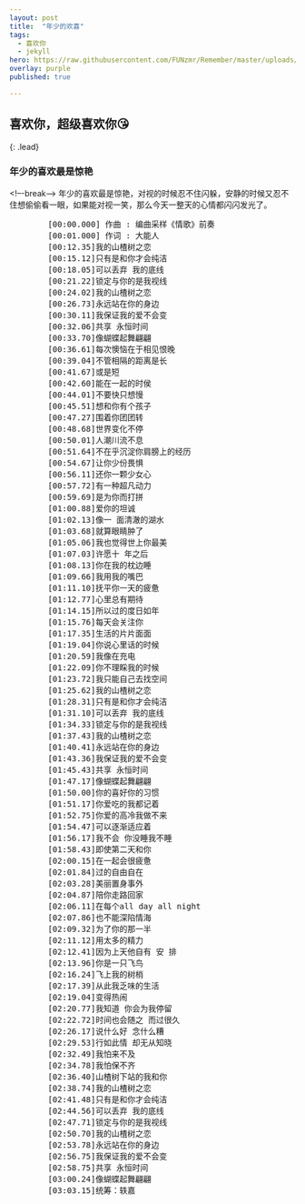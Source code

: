 ```yaml
---
layout: post
title:  "年少的欢喜"
tags:
  - 喜欢你
  - jekyll
hero: https://raw.githubusercontent.com/FUNzmr/Remember/master/uploads/zmr1569464182809.jpg
overlay: purple
published: true

---
```

## 喜欢你，超级喜欢你😘
{: .lead}
### 年少的喜欢最是惊艳
<!–-break-–>
年少的喜欢最是惊艳，对视的时候忍不住闪躲，安静的时候又忍不住想偷偷看一眼，如果能对视一笑，那么今天一整天的心情都闪闪发光了。

<div id="player"></div>
<script type="text/javascript" src="https://player.dogecloud.com/js/loader"></script>
<script type="text/javascript">
var player = new DogePlayer({
    container: document.getElementById('player'),
    userId: 779,
    vcode: 'd9d07bdc90063387',
    autoPlay: false
});
</script>

<link rel="stylesheet" href="https://cdn.bootcss.com/aplayer/1.10.1/APlayer.min.css">
<script src="https://cdn.bootcss.com/aplayer/1.10.1/APlayer.min.js"></script>
<div id="aplayer">
	<pre class="aplayer-lrc-content">
        [00:00.000] 作曲 : 编曲采样《情歌》前奏
		[00:01.000] 作词 : 大能人
		[00:12.35]我的山楂树之恋
		[00:15.12]只有是和你才会纯洁
		[00:18.05]可以丢弃 我的底线
		[00:21.22]锁定与你的是我视线
		[00:24.02]我的山楂树之恋
		[00:26.73]永远站在你的身边
		[00:30.11]我保证我的爱不会变
		[00:32.06]共享 永恒时间
		[00:33.70]像蝴蝶起舞翩翩
		[00:36.61]每次懊恼在于相见恨晚
		[00:39.04]不管相隔的距离是长
		[00:41.67]或是短
		[00:42.60]能在一起的时侯
		[00:44.01]不要快只想慢
		[00:45.51]想和你有个孩子
		[00:47.27]围着你团团转
		[00:48.68]世界变化不停
		[00:50.01]人潮川流不息
		[00:51.64]不在乎沉淀你肩膀上的经历
		[00:54.67]让你少份畏惧
		[00:56.11]还你一颗少女心
		[00:57.72]有一种超凡动力
		[00:59.69]是为你而打拼
		[01:00.88]爱你的坦诚
		[01:02.13]像一 面清澈的湖水
		[01:03.68]就算眼睛肿了
		[01:05.06]我也觉得世上你最美
		[01:07.03]许愿十 年之后
		[01:08.13]你在我的枕边睡
		[01:09.66]我用我的嘴巴
		[01:11.10]抚平你一天的疲惫
		[01:12.77]心里总有期待
		[01:14.15]所以过的度日如年
		[01:15.76]每天会关注你
		[01:17.35]生活的片片面面
		[01:19.04]你说心里话的时候
		[01:20.59]我像在充电
		[01:22.09]你不理睬我的时候
		[01:23.72]我只能自己去找空间
		[01:25.62]我的山楂树之恋
		[01:28.31]只有是和你才会纯洁
		[01:31.10]可以丢弃 我的底线
		[01:34.33]锁定与你的是我视线
		[01:37.43]我的山楂树之恋
		[01:40.41]永远站在你的身边
		[01:43.36]我保证我的爱不会变
		[01:45.43]共享 永恒时间
		[01:47.17]像蝴蝶起舞翩翩
		[01:50.00]你的喜好你的习惯
		[01:51.17]你爱吃的我都记着
		[01:52.75]你爱的高冷我做不来
		[01:54.47]可以逐渐适应着
		[01:56.17]我不会 你没睡我不睡
		[01:58.43]即使第二天和你
		[02:00.15]在一起会很疲惫
		[02:01.84]过的自由自在
		[02:03.28]美丽置身事外
		[02:04.87]陪你走路回家
		[02:06.11]在每个all day all night
		[02:07.86]也不能深陷情海
		[02:09.32]为了你的那一半
		[02:11.12]用太多的精力
		[02:12.41]因为上天他自有 安 排
		[02:13.96]你是一只飞鸟
		[02:16.24]飞上我的树梢
		[02:17.39]从此我乏味的生活
		[02:19.04]变得热闹
		[02:20.77]我知道 你会为我停留
		[02:22.72]时间也会随之 而过很久
		[02:26.17]说什么好 念什么糟
		[02:29.53]行如此情 却无从知晓
		[02:32.49]我怕来不及
		[02:34.78]我怕保不齐
		[02:36.40]山楂树下站的我和你
		[02:38.74]我的山楂树之恋
		[02:41.48]只有是和你才会纯洁
		[02:44.56]可以丢弃 我的底线
		[02:47.71]锁定与你的是我视线
		[02:50.70]我的山楂树之恋
		[02:53.78]永远站在你的身边
		[02:56.75]我保证我的爱不会变
		[02:58.75]共享 永恒时间
		[03:00.24]像蝴蝶起舞翩翩
		[03:03.15]统筹：轶嘉
    </pre>
</div>
<script>
const ap = new APlayer({
    container: document.getElementById('aplayer'),
    fixed: true,
	lrcType: 2,
	listFolded: false,
    listMaxHeight: 90,
    audio: [
        {
            title: '山楂树之恋',
			author: '程佳佳',
			url: 'http://music.163.com/song/media/outer/url?id=1381755293.mp3',
			pic: 'http://p2.music.126.net/G00sAe86sPi5gFQyuJHU7A==/109951164260611202.jpg',
            theme: '#46718b'
        }
	]
});
</script>